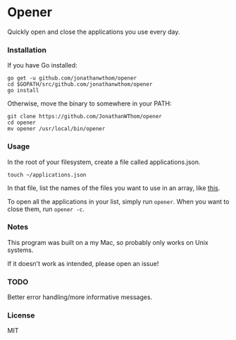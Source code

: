 # Opener

Quickly open and close the applications you use every day.

### Installation

If you have Go installed:

```
go get -u github.com/jonathanwthom/opener
cd $GOPATH/src/github.com/jonathanwthom/opener
go install
```

Otherwise, move the binary to somewhere in your PATH:

```
git clone https://github.com/JonathanWThom/opener
cd opener
mv opener /usr/local/bin/opener
```

### Usage

In the root of your filesystem, create a file called applications.json.

`touch ~/applications.json`

In that file, list the names of the files you want to use in an array, like [this](https://github.com/JonathanWThom/opener/blob/master/applications.json).

To open all the applications in your list, simply run `opener`.
When you want to close them, run `opener -c`.

### Notes

This program was built on a my Mac, so probably only works on Unix systems.

If it doesn't work as intended, please open an issue!

### TODO

Better error handling/more informative messages.

### License

MIT
